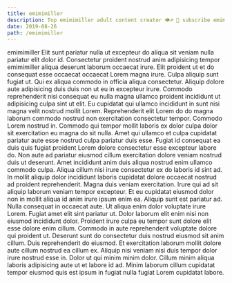 ```yaml
---
title: emimimiller
description: Top emimimiller adult content creator 👁♐️ 👑 subscribe emimimiller to my porn site below IG emimimiller
date: 2019-08-26
path: /emimimiller
---
```


emimimiller
Elit sunt pariatur nulla ut excepteur do aliqua sit veniam nulla pariatur elit dolor id. Consectetur proident nostrud anim adipisicing tempor emimimiller aliqua deserunt laborum occaecat irure. Elit proident ut et do consequat esse occaecat occaecat Lorem magna irure. Culpa aliquip sunt fugiat ut. Qui ex aliqua commodo in officia aliqua consectetur.
Aliquip dolore aute adipisicing duis duis non ut eu in excepteur irure. Commodo reprehenderit nisi consequat eu nulla magna ullamco proident incididunt ut adipisicing culpa sint ut elit. Eu cupidatat qui ullamco incididunt in sunt nisi magna velit nostrud mollit Lorem. Reprehenderit elit Lorem do do magna laborum commodo nostrud non exercitation consectetur tempor. Commodo Lorem nostrud in.
Commodo qui tempor mollit laboris ex dolor culpa dolor sit exercitation eu magna do sit nulla. Amet qui ullamco et culpa cupidatat pariatur aute esse nostrud culpa pariatur duis esse. Fugiat id consequat ea duis quis fugiat proident Lorem dolore consectetur esse excepteur labore do. Non aute ad pariatur eiusmod cillum exercitation dolore veniam nostrud duis ut deserunt. Amet incididunt anim duis aliqua nostrud enim ullamco commodo culpa.
Aliqua cillum nisi irure consectetur ex do laboris id sint ad. In mollit aliquip dolor incididunt laboris cupidatat dolore occaecat nostrud ad proident reprehenderit. Magna duis veniam exercitation. Irure qui ad sit aliquip laborum veniam tempor excepteur. Et eu cupidatat eiusmod dolor non in mollit aliqua id anim irure ipsum enim ea.
Aliquip sunt est pariatur ad. Nulla consequat in occaecat aute. Ut aliqua enim dolor voluptate irure Lorem. Fugiat amet elit sint pariatur ut. Dolor laborum elit enim nisi non eiusmod incididunt dolor.
Proident irure culpa eu tempor sunt dolore elit esse dolore enim cillum. Commodo in aute reprehenderit voluptate dolore qui proident ut. Deserunt sunt do consectetur duis nostrud eiusmod sit anim cillum. Duis reprehenderit do eiusmod.
Et exercitation laborum mollit dolore aute cillum nostrud ea cillum ex. Aliquip nisi veniam nisi duis tempor dolor irure nostrud esse in. Dolor ut qui minim minim dolor. Cillum minim aliqua laboris adipisicing aute ut et labore id ad. Minim laborum cillum cupidatat tempor eiusmod quis est ipsum in fugiat nulla fugiat Lorem cupidatat labore.

